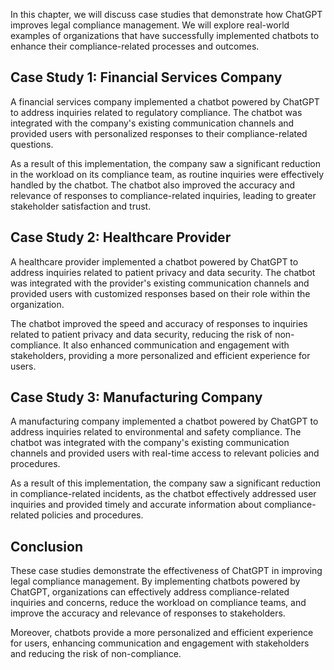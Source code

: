 

In this chapter, we will discuss case studies that demonstrate how ChatGPT improves legal compliance management. We will explore real-world examples of organizations that have successfully implemented chatbots to enhance their compliance-related processes and outcomes.

Case Study 1: Financial Services Company
----------------------------------------

A financial services company implemented a chatbot powered by ChatGPT to address inquiries related to regulatory compliance. The chatbot was integrated with the company's existing communication channels and provided users with personalized responses to their compliance-related questions.

As a result of this implementation, the company saw a significant reduction in the workload on its compliance team, as routine inquiries were effectively handled by the chatbot. The chatbot also improved the accuracy and relevance of responses to compliance-related inquiries, leading to greater stakeholder satisfaction and trust.

Case Study 2: Healthcare Provider
---------------------------------

A healthcare provider implemented a chatbot powered by ChatGPT to address inquiries related to patient privacy and data security. The chatbot was integrated with the provider's existing communication channels and provided users with customized responses based on their role within the organization.

The chatbot improved the speed and accuracy of responses to inquiries related to patient privacy and data security, reducing the risk of non-compliance. It also enhanced communication and engagement with stakeholders, providing a more personalized and efficient experience for users.

Case Study 3: Manufacturing Company
-----------------------------------

A manufacturing company implemented a chatbot powered by ChatGPT to address inquiries related to environmental and safety compliance. The chatbot was integrated with the company's existing communication channels and provided users with real-time access to relevant policies and procedures.

As a result of this implementation, the company saw a significant reduction in compliance-related incidents, as the chatbot effectively addressed user inquiries and provided timely and accurate information about compliance-related policies and procedures.

Conclusion
----------

These case studies demonstrate the effectiveness of ChatGPT in improving legal compliance management. By implementing chatbots powered by ChatGPT, organizations can effectively address compliance-related inquiries and concerns, reduce the workload on compliance teams, and improve the accuracy and relevance of responses to stakeholders.

Moreover, chatbots provide a more personalized and efficient experience for users, enhancing communication and engagement with stakeholders and reducing the risk of non-compliance.
